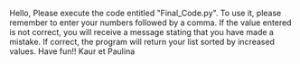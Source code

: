 Hello, 
Please execute the code entitled "Final_Code.py".
To use it, please remember to enter your numbers followed by a comma.
If the value entered is not correct, you will receive a message stating that you have made a mistake.
If correct, the program will return your list sorted by increased values. 
Have fun!!
Kaur et Paulina
